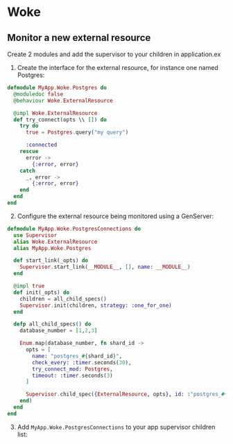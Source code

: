 # Woke

## Monitor a new external resource

Create 2 modules and add the supervisor to your children in application.ex

1. Create the interface for the external resource, for instance one named Postgres:

```elixir
defmodule MyApp.Woke.Postgres do
  @moduledoc false
  @behaviour Woke.ExternalResource

  @impl Woke.ExternalResource
  def try_connect(opts \\ []) do
    try do
      true = Postgres.query("my query")

      :connected
    rescue
      error ->
        {:error, error}
    catch
      _, error ->
        {:error, error}
    end
  end
end
```

2. Configure the external resource being monitored using a GenServer: 

```elixir
defmodule MyApp.Woke.PostgresConnections do
  use Supervisor
  alias Woke.ExternalResource
  alias MyApp.Woke.Postgres

  def start_link(_opts) do
    Supervisor.start_link(__MODULE__, [], name: __MODULE__)
  end

  @impl true
  def init(_opts) do
    children = all_child_specs()
    Supervisor.init(children, strategy: :one_for_one)
  end

  defp all_child_specs() do
    database_number = [1,2,3]

    Enum.map(database_number, fn shard_id ->
      opts = [
        name: "postgres_#{shard_id}",
        check_every: :timer.seconds(30),
        try_connect_mod: Postgres,
        timeout: :timer.seconds(3)
      ]

      Supervisor.child_spec({ExternalResource, opts}, id: :"postgres_#{shard_id}")
    end)
  end
end
```

3. Add `MyApp.Woke.PostgresConnections` to your app supervisor children list:



